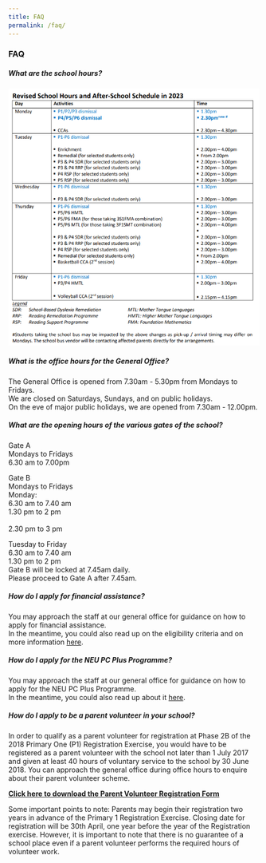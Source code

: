 ```yaml
---
title: FAQ
permalink: /faq/
---
```

### **FAQ**
##### **What are the school hours?**
![](/images/school%20hours%202023.png)

##### **What is the office hours for the General Office?**
The General Office is opened from 7.30am - 5.30pm from Mondays to Fridays.<br>
We are closed on Saturdays, Sundays, and on public holidays.<br>
On the eve of major public holidays, we are opened from 7.30am - 12.00pm.

##### **What are the opening hours of the various gates of the school?**
Gate A<br>
Mondays to Fridays <br>
6.30 am to 7.00pm
  
Gate B<br>
Mondays to Fridays<br>
Monday:   
6.30 am to 7.40 am <br>
1.30 pm to 2 pm <br>  
2.30 pm to 3 pm  <br> 
  
Tuesday to Friday  
6.30 am to 7.40 am<br>
1.30 pm to 2 pm<br> 
Gate B will be locked at 7.45am daily. <br>Please proceed to Gate A after 7.45am. <br>


##### **How do I apply for financial assistance?**
You may approach the staff at our general office for guidance on how to apply for financial assistance.  
In the meantime, you could also read up on the eligibility criteria and on more information [here](https://www.moe.gov.sg/financial-matters/financial-assistance).

##### **How do I apply for the NEU PC Plus Programme?**
You may approach the staff at our general office for guidance on how to apply for the NEU PC Plus Programme.  
In the meantime, you could also read up about it [here](https://www.imda.gov.sg/neupc).

##### **How do I apply to be a parent volunteer in your school?**
In order to qualify as a parent volunteer for registration at Phase 2B of the 2018 Primary One (P1) Registration Exercise, you would have to be registered as a parent volunteer with the school not later than 1 July 2017 and given at least 40 hours of voluntary service to the school by 30 June 2018.
You can approach the general office during office hours to enquire about their parent volunteer scheme.

**[Click here to download the Parent Volunteer Registration Form](/files/TGPS%20PV%20Registration%20form.pdf)**

Some important points to note:
Parents may begin their registration two years in advance of the Primary 1 Registration Exercise. Closing date for registration will be 30th April, one year before the year of the Registration exercise. However, it is important to note that there is no guarantee of a school place even if a parent volunteer performs the required hours of volunteer work.